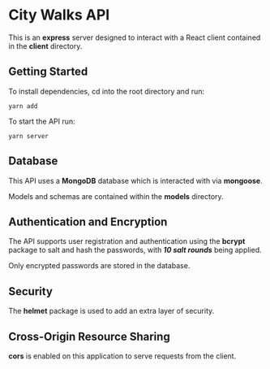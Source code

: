 # City Walks API

This is an **express** server designed to interact with a React client contained in the **client** directory.

## Getting Started

To install dependencies, cd into the root directory and run:

`yarn add`

To start the API run:

`yarn server`

## Database

This API uses a **MongoDB** database which is interacted with via **mongoose**.

Models and schemas are contained within the **models** directory.

## Authentication and Encryption

The API supports user registration and authentication using the **bcrypt** package to salt and hash the passwords, with **_10 salt rounds_** being applied.

Only encrypted passwords are stored in the database.

## Security

The **helmet** package is used to add an extra layer of security.

## Cross-Origin Resource Sharing

**cors** is enabled on this application to serve requests from the client.
